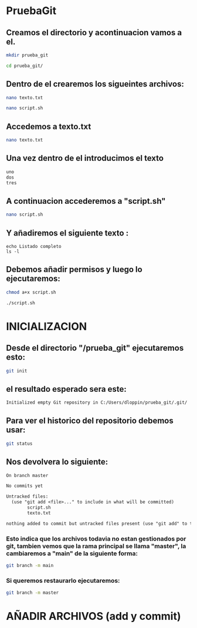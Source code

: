 # PruebaGit
## Creamos el directorio y acontinuacion vamos a el.
```bash
mkdir prueba_git
```
```bash
cd prueba_git/
```

## Dentro de el crearemos los sigueintes archivos:
```bash
nano texto.txt
```
```bash
nano script.sh
```
## Accedemos a texto.txt
```bash
nano texto.txt
```
## Una vez dentro de el introducimos el texto
```txt
uno
dos
tres
```
## A continuacion accederemos a "script.sh" 
```bash
nano script.sh
```
## Y añadiremos el siguiente texto :
```
echo Listado completo
ls -l
```
## Debemos añadir permisos y luego lo ejecutaremos:
```bash
chmod a+x script.sh
```
```bash
./script.sh
```
# INICIALIZACION

## Desde el directorio "/prueba_git" ejecutaremos esto:
```bash
git init
```
## el resultado esperado sera este:
```txt
Initialized empty Git repository in C:/Users/dloppin/prueba_git/.git/
```

## Para ver el historico del repositorio debemos usar:
```bash
git status
```
## Nos devolvera lo siguiente:
```txt
On branch master

No commits yet

Untracked files:
  (use "git add <file>..." to include in what will be committed)
        script.sh
        texto.txt

nothing added to commit but untracked files present (use "git add" to track)
```
### Esto indica que los archivos todavia no estan gestionados por git, tambien vemos que la rama principal se llama "master", la cambiaremos a "main" de la siguiente forma:

```bash
git branch -m main
```

### Si queremos restaurarlo ejecutaremos:
```bash
git branch -m master
```




# AÑADIR ARCHIVOS (add y commit)
```bash

```

